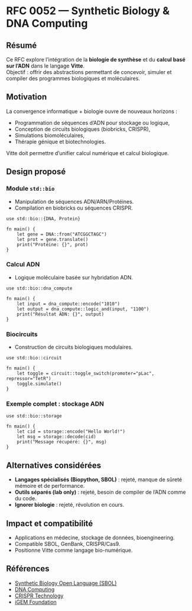 # RFC 0052 — Synthetic Biology & DNA Computing

## Résumé
Ce RFC explore l’intégration de la **biologie de synthèse** et du **calcul basé sur l’ADN** dans le langage **Vitte**.  
Objectif : offrir des abstractions permettant de concevoir, simuler et compiler des programmes biologiques et moléculaires.

## Motivation
La convergence informatique + biologie ouvre de nouveaux horizons :  
- Programmation de séquences d’ADN pour stockage ou logique,  
- Conception de circuits biologiques (biobricks, CRISPR),  
- Simulations biomoléculaires,  
- Thérapie génique et biotechnologies.  

Vitte doit permettre d’unifier calcul numérique et calcul biologique.

## Design proposé

### Module `std::bio`
- Manipulation de séquences ADN/ARN/Protéines.  
- Compilation en biobricks ou séquences CRISPR.  

```vitte
use std::bio::{DNA, Protein}

fn main() {
    let gene = DNA::from("ATCGGCTAGC")
    let prot = gene.translate()
    print("Protéine: {}", prot)
}
```

### Calcul ADN
- Logique moléculaire basée sur hybridation ADN.  

```vitte
use std::bio::dna_compute

fn main() {
    let input = dna_compute::encode("1010")
    let output = dna_compute::logic_and(input, "1100")
    print("Résultat ADN: {}", output)
}
```

### Biocircuits
- Construction de circuits biologiques modulaires.  

```vitte
use std::bio::circuit

fn main() {
    let toggle = circuit::toggle_switch(promoter="pLac", repressor="TetR")
    toggle.simulate()
}
```

### Exemple complet : stockage ADN
```vitte
use std::bio::storage

fn main() {
    let cid = storage::encode("Hello World!")
    let msg = storage::decode(cid)
    print("Message récupéré: {}", msg)
}
```

## Alternatives considérées
- **Langages spécialisés (Biopython, SBOL)** : rejeté, manque de sûreté mémoire et de performance.  
- **Outils séparés (lab only)** : rejeté, besoin de compiler de l’ADN comme du code.  
- **Ignorer biologie** : rejeté, révolution en cours.  

## Impact et compatibilité
- Applications en médecine, stockage de données, bioengineering.  
- Compatible SBOL, GenBank, CRISPR/Cas9.  
- Positionne Vitte comme langage bio-numérique.  

## Références
- [Synthetic Biology Open Language (SBOL)](https://sbolstandard.org/)  
- [DNA Computing](https://en.wikipedia.org/wiki/DNA_computing)  
- [CRISPR Technology](https://www.nature.com/subjects/crispr-cas9)  
- [iGEM Foundation](https://igem.org/)  

